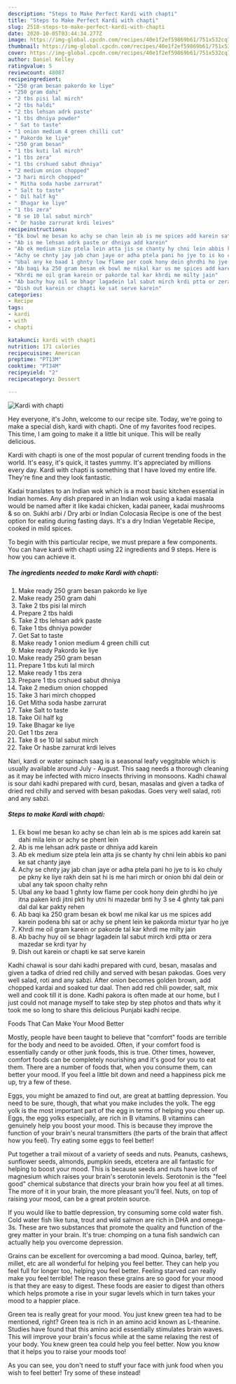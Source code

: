 ```yaml
---
description: "Steps to Make Perfect Kardi with chapti"
title: "Steps to Make Perfect Kardi with chapti"
slug: 2518-steps-to-make-perfect-kardi-with-chapti
date: 2020-10-05T03:44:34.277Z
image: https://img-global.cpcdn.com/recipes/40e1f2ef59869b61/751x532cq70/kardi-with-chapti-recipe-main-photo.jpg
thumbnail: https://img-global.cpcdn.com/recipes/40e1f2ef59869b61/751x532cq70/kardi-with-chapti-recipe-main-photo.jpg
cover: https://img-global.cpcdn.com/recipes/40e1f2ef59869b61/751x532cq70/kardi-with-chapti-recipe-main-photo.jpg
author: Daniel Kelley
ratingvalue: 5
reviewcount: 48087
recipeingredient:
- "250 gram besan pakordo ke liye"
- "250 gram dahi"
- "2 tbs pisi lal mirch"
- "2 tbs haldi"
- "2 tbs lehsan adrk paste"
- "1 tbs dhniya powder"
- " Sat to taste"
- "1 onion medium 4 green chilli cut"
- " Pakordo ke liye"
- "250 gram besan"
- "1 tbs kuti lal mirch"
- "1 tbs zera"
- "1 tbs crshued sabut dhniya"
- "2 medium onion chopped"
- "3 hari mirch chopped"
- " Mitha soda hasbe zarrurat"
- " Salt to taste"
- " Oil half kg"
- " Bhagar ke liye"
- "1 tbs zera"
- "8 se 10 lal sabut mirch"
- " Or hasbe zarrurat krdi leives"
recipeinstructions:
- "Ek bowl me besan ko achy se chan lein ab is me spices add karein sat dahi mila lein or achy se phent lein"
- "Ab is me lehsan adrk paste or dhniya add karein"
- "Ab ek medium size ptela lein atta jis se chanty hy chni lein abbis ko pani ke sat chanty jaye"
- "Achy se chnty jay jab chan jaye or adha ptela pani ho jye to is ko chuly pe pkny ke liye rakh dein sat hi is me hari mirch or onion bhi dal dein or ubal any tak spoon chalty rehn"
- "Ubal any ke baad 1 ghnty low flame per cook hony dein ghrdhi ho jye itna paken krdi jitni pkti hy utni hi mazedar bnti hy 3 se 4 ghnty tak pani dal dal kar pakty rehen"
- "Ab baqi ka 250 gram besan ek bowl me nikal kar us me spices add karein podena bhi sat or achy se phent lein ke pakorda mixtur tyar ho jye"
- "Khrdi me oil gram karein or pakorde tal kar khrdi me milty jain"
- "Ab bachy huy oil se bhagr lagadein lal sabut mirch krdi ptta or zera mazedar se krdi tyar hy"
- "Dish out karein or chapti ke sat serve karein"
categories:
- Recipe
tags:
- kardi
- with
- chapti

katakunci: kardi with chapti 
nutrition: 171 calories
recipecuisine: American
preptime: "PT13M"
cooktime: "PT34M"
recipeyield: "2"
recipecategory: Dessert

---
```



![Kardi with chapti](https://img-global.cpcdn.com/recipes/40e1f2ef59869b61/751x532cq70/kardi-with-chapti-recipe-main-photo.jpg)

Hey everyone, it's John, welcome to our recipe site. Today, we're going to make a special dish, kardi with chapti. One of my favorites food recipes. This time, I am going to make it a little bit unique. This will be really delicious.

Kardi with chapti is one of the most popular of current trending foods in the world. It's easy, it's quick, it tastes yummy. It's appreciated by millions every day. Kardi with chapti is something that I have loved my entire life. They're fine and they look fantastic.

Kadai translates to an Indian wok which is a most basic kitchen essential in Indian homes. Any dish prepared in an Indian wok using a kadai masala would be named after it like kadai chicken, kadai paneer, kadai mushrooms &amp; so on. Sukhi arbi / Dry arbi or Indian Colocasia Recipe is one of the best option for eating during fasting days. It&#39;s a dry Indian Vegetable Recipe, cooked in mild spices.


To begin with this particular recipe, we must prepare a few components. You can have kardi with chapti using 22 ingredients and 9 steps. Here is how you can achieve it.

<!--inarticleads1-->

##### The ingredients needed to make Kardi with chapti:

1. Make ready 250 gram besan pakordo ke liye
1. Make ready 250 gram dahi
1. Take 2 tbs pisi lal mirch
1. Prepare 2 tbs haldi
1. Take 2 tbs lehsan adrk paste
1. Take 1 tbs dhniya powder
1. Get  Sat to taste
1. Make ready 1 onion medium 4 green chilli cut
1. Make ready  Pakordo ke liye
1. Make ready 250 gram besan
1. Prepare 1 tbs kuti lal mirch
1. Make ready 1 tbs zera
1. Prepare 1 tbs crshued sabut dhniya
1. Take 2 medium onion chopped
1. Take 3 hari mirch chopped
1. Get  Mitha soda hasbe zarrurat
1. Take  Salt to taste
1. Take  Oil half kg
1. Take  Bhagar ke liye
1. Get 1 tbs zera
1. Take 8 se 10 lal sabut mirch
1. Take  Or hasbe zarrurat krdi leives


Nari, kardi or water spinach saag is a seasonal leafy veggitable which is usually available around July - August. This saag needs a thorough cleaning as it may be infected with micro insects thriving in monsoons. Kadhi chawal is sour dahi kadhi prepared with curd, besan, masalas and given a tadka of dried red chilly and served with besan pakodas. Goes very well salad, roti and any sabzi. 

<!--inarticleads2-->

##### Steps to make Kardi with chapti:

1. Ek bowl me besan ko achy se chan lein ab is me spices add karein sat dahi mila lein or achy se phent lein
1. Ab is me lehsan adrk paste or dhniya add karein
1. Ab ek medium size ptela lein atta jis se chanty hy chni lein abbis ko pani ke sat chanty jaye
1. Achy se chnty jay jab chan jaye or adha ptela pani ho jye to is ko chuly pe pkny ke liye rakh dein sat hi is me hari mirch or onion bhi dal dein or ubal any tak spoon chalty rehn
1. Ubal any ke baad 1 ghnty low flame per cook hony dein ghrdhi ho jye itna paken krdi jitni pkti hy utni hi mazedar bnti hy 3 se 4 ghnty tak pani dal dal kar pakty rehen
1. Ab baqi ka 250 gram besan ek bowl me nikal kar us me spices add karein podena bhi sat or achy se phent lein ke pakorda mixtur tyar ho jye
1. Khrdi me oil gram karein or pakorde tal kar khrdi me milty jain
1. Ab bachy huy oil se bhagr lagadein lal sabut mirch krdi ptta or zera mazedar se krdi tyar hy
1. Dish out karein or chapti ke sat serve karein


Kadhi chawal is sour dahi kadhi prepared with curd, besan, masalas and given a tadka of dried red chilly and served with besan pakodas. Goes very well salad, roti and any sabzi. After onion becomes golden brown, add chopped kardai and soaked tur daal. Then add red chili powder, salt, mix well and cook till it is done. Kadhi pakora is often made at our home, but I just could not manage myself to take step by step photos and thats why it took me so long to share this delicious Punjabi kadhi recipe. 

Foods That Can Make Your Mood Better


Mostly, people have been taught to believe that "comfort" foods are terrible for the body and need to be avoided. Often, if your comfort food is essentially candy or other junk foods, this is true. Other times, however, comfort foods can be completely nourishing and it's good for you to eat them. There are a number of foods that, when you consume them, can better your mood. If you feel a little bit down and need a happiness pick me up, try a few of these.

Eggs, you might be amazed to find out, are great at battling depression. You need to be sure, though, that what you make includes the yolk. The egg yolk is the most important part of the egg in terms of helping you cheer up. Eggs, the egg yolks especially, are rich in B vitamins. B vitamins can genuinely help you boost your mood. This is because they improve the function of your brain's neural transmitters (the parts of the brain that affect how you feel). Try eating some eggs to feel better!

Put together a trail mixout of a variety of seeds and nuts. Peanuts, cashews, sunflower seeds, almonds, pumpkin seeds, etcetera are all fantastic for helping to boost your mood. This is because seeds and nuts have lots of magnesium which raises your brain's serotonin levels. Serotonin is the "feel good" chemical substance that directs your brain how you feel at all times. The more of it in your brain, the more pleasant you'll feel. Nuts, on top of raising your mood, can be a great protein source.

If you would like to battle depression, try consuming some cold water fish. Cold water fish like tuna, trout and wild salmon are rich in DHA and omega-3s. These are two substances that promote the quality and function of the grey matter in your brain. It's true: chomping on a tuna fish sandwich can actually help you overcome depression. 

Grains can be excellent for overcoming a bad mood. Quinoa, barley, teff, millet, etc are all wonderful for helping you feel better. They can help you feel full for longer too, helping you feel better. Feeling starved can really make you feel terrible! The reason these grains are so good for your mood is that they are easy to digest. These foods are easier to digest than others which helps promote a rise in your sugar levels which in turn takes your mood to a happier place.

Green tea is really great for your mood. You just knew green tea had to be mentioned, right? Green tea is rich in an amino acid known as L-theanine. Studies have found that this amino acid essentially stimulates brain waves. This will improve your brain's focus while at the same relaxing the rest of your body. You knew green tea could help you feel better. Now you know that it helps you to raise your moods too!

As you can see, you don't need to stuff your face with junk food when you wish to feel better! Try some of these instead!

